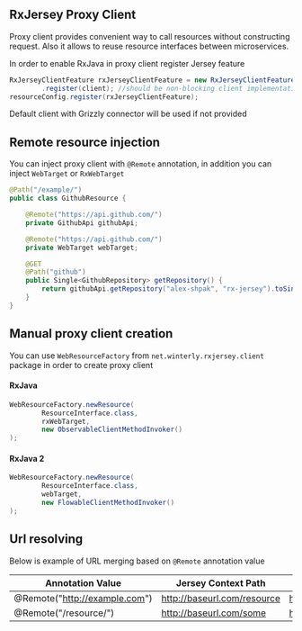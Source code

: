 ## RxJersey Proxy Client

Proxy client provides convenient way to call resources without constructing request. Also it allows to reuse resource interfaces between microservices.

In order to enable RxJava in proxy client register Jersey feature
```java
RxJerseyClientFeature rxJerseyClientFeature = new RxJerseyClientFeature()
        .register(client); //should be non-blocking client implementation
resourceConfig.register(rxJerseyClientFeature);
```
Default client with Grizzly connector will be used if not provided


## Remote resource injection
You can inject proxy client with `@Remote` annotation, in addition you can inject `WebTarget` or `RxWebTarget`
```java
@Path("/example/")
public class GithubResource {

    @Remote("https://api.github.com/")
    private GithubApi githubApi;

    @Remote("https://api.github.com/")
    private WebTarget webTarget;

    @GET
    @Path("github")
    public Single<GithubRepository> getRepository() {
        return githubApi.getRepository("alex-shpak", "rx-jersey").toSingle();
    }
}
```

## Manual proxy client creation
You can use `WebResourceFactory` from `net.winterly.rxjersey.client` package in order to create proxy client

#### RxJava
```java
WebResourceFactory.newResource(
        ResourceInterface.class,
        rxWebTarget,
        new ObservableClientMethodInvoker()
);
```
#### RxJava 2
```java
WebResourceFactory.newResource(
        ResourceInterface.class,
        webTarget,
        new FlowableClientMethodInvoker()
);
```

## Url resolving
Below is example of URL merging based on `@Remote` annotation value

| Annotation Value              | Jersey Context Path         | Result URL                   |
| ----------------------------- | --------------------------- | ---------------------------- |
| @Remote("http://example.com") | http://baseurl.com/resource | http://example.com/          |
| @Remote("/resource/")         | http://baseurl.com/some     | http://baseurl.com/resource/ |